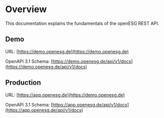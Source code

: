 # Overview

This documentation explains the fundamentals of the openESG REST API.

## Demo

URL: [https://demo.openesg.de](https://demo.openesg.de)

OpenAPI 3.1 Schema:
[https://demo.openesg.de/api/v1/docs](https://demo.openesg.de/api/v1/docs)

## Production

URL: [https://app.openesg.de](https://demo.openesg.de)

OpenAPI 3.1 Schema:
[https://app.openesg.de/api/v1/docs](https://app.openesg.de/api/v1/docs)
